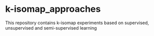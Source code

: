 # k-isomap_approaches
This repository contains k-isomap experiments based on  supervised, unsupervised and semi-supervised learning
